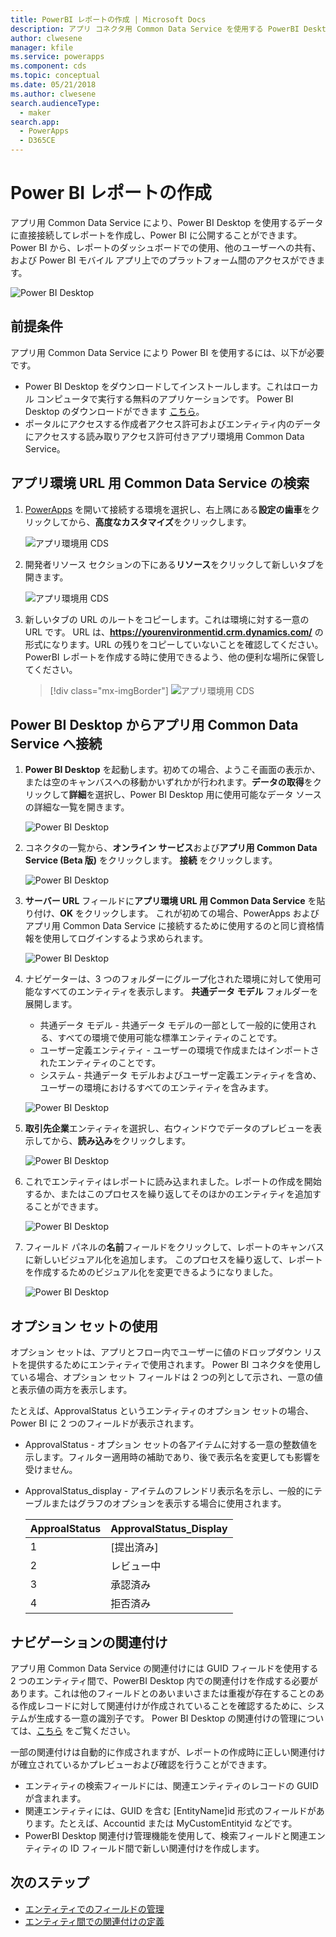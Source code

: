 ```yaml
---
title: PowerBI レポートの作成 | Microsoft Docs
description: アプリ コネクタ用 Common Data Service を使用する PowerBI Desktop からデータに接続しています。
author: clwesene
manager: kfile
ms.service: powerapps
ms.component: cds
ms.topic: conceptual
ms.date: 05/21/2018
ms.author: clwesene
search.audienceType:
  - maker
search.app:
  - PowerApps
  - D365CE
---
```

# <a name="create-a-power-bi-report"></a>Power BI レポートの作成
アプリ用 Common Data Service により、Power BI Desktop を使用するデータに直接接続してレポートを作成し、Power BI に公開することができます。 Power BI から、レポートのダッシュボードでの使用、他のユーザーへの共有、および Power BI モバイル アプリ上でのプラットフォーム間のアクセスができます。

![Power BI Desktop](./media/data-platform-cds-powerbi-connector/PBIDesktop.png "Power BI Desktop")

## <a name="prerequisites"></a>前提条件

アプリ用 Common Data Service により Power BI を使用するには、以下が必要です。

* Power BI Desktop をダウンロードしてインストールします。これはローカル コンピュータで実行する無料のアプリケーションです。 Power BI Desktop のダウンロードができます [こちら](https://powerbi.microsoft.com/desktop/)。
* ポータルにアクセスする作成者アクセス許可およびエンティティ内のデータにアクセスする読み取りアクセス許可付きアプリ環境用 Common Data Service。

## <a name="finding-your-common-data-service-for-apps-environment-url"></a>アプリ環境 URL 用 Common Data Service の検索

1. [PowerApps](https://web.powerapps.com/?utm_source=padocs&utm_medium=linkinadoc&utm_campaign=referralsfromdoc) を開いて接続する環境を選択し、右上隅にある**設定の歯車**をクリックしてから、**高度なカスタマイズ**をクリックします。

    ![アプリ環境用 CDS](./media/data-platform-cds-powerbi-connector/CDSEnv1.png "アプリ環境用 CDS")

2. 開発者リソース セクションの下にある**リソース**をクリックして新しいタブを開きます。

    ![アプリ環境用 CDS](./media/data-platform-cds-powerbi-connector/CDSEnv2.png "アプリ環境用 CDS")

3. 新しいタブの URL のルートをコピーします。これは環境に対する一意の URL です。 URL は、**https://yourenvironmentid.crm.dynamics.com/** の形式になります。URL の残りをコピーしていないことを確認してください。 PowerBI レポートを作成する時に使用できるよう、他の便利な場所に保管してください。

    > [!div class="mx-imgBorder"] 
    > ![アプリ環境用 CDS](./media/data-platform-cds-powerbi-connector/CDSEnv3.png "アプリ環境用 CDS")

## <a name="connecting-to-common-data-service-for-apps-from-power-bi-desktop"></a>Power BI Desktop からアプリ用 Common Data Service へ接続

1. **Power BI Desktop** を起動します。初めての場合、ようこそ画面の表示か、または空のキャンバスへの移動かいずれかが行われます。**データの取得**をクリックして**詳細**を選択し、Power BI Desktop 用に使用可能なデータ ソースの詳細な一覧を開きます。

    ![Power BI Desktop](./media/data-platform-cds-powerbi-connector/CreateReport1.png "Power BI Desktop")

2. コネクタの一覧から、**オンライン サービス**および**アプリ用 Common Data Service (Beta 版)** をクリックします。 **接続** をクリックします。

    ![Power BI Desktop](./media/data-platform-cds-powerbi-connector/CreateReport2.png "Power BI Desktop")

3. **サーバー URL** フィールドに**アプリ環境 URL 用 Common Data Service** を貼り付け、**OK** をクリックします。 これが初めての場合、PowerApps およびアプリ用 Common Data Service に接続するために使用するのと同じ資格情報を使用してログインするよう求められます。

    ![Power BI Desktop](./media/data-platform-cds-powerbi-connector/CreateReport3.png "Power BI Desktop")

4. ナビゲーターは、3 つのフォルダーにグループ化された環境に対して使用可能なすべてのエンティティを表示します。 **共通データ モデル** フォルダーを展開します。

    * 共通データ モデル - 共通データ モデルの一部として一般的に使用される、すべての環境で使用可能な標準エンティティのことです。
    * ユーザー定義エンティティ - ユーザーの環境で作成またはインポートされたエンティティのことです。
    * システム - 共通データ モデルおよびユーザー定義エンティティを含め、ユーザーの環境におけるすべてのエンティティを含みます。

    ![Power BI Desktop](./media/data-platform-cds-powerbi-connector/CreateReport4.png "Power BI Desktop")

5. **取引先企業**エンティティを選択し、右ウィンドウでデータのプレビューを表示してから、**読み込み**をクリックします。

    ![Power BI Desktop](./media/data-platform-cds-powerbi-connector/CreateReport5.png "Power BI Desktop")

6. これでエンティティはレポートに読み込まれました。レポートの作成を開始するか、またはこのプロセスを繰り返してそのほかのエンティティを追加することができます。

    ![Power BI Desktop](./media/data-platform-cds-powerbi-connector/CreateReport6.png "Power BI Desktop")

7. フィールド パネルの**名前**フィールドをクリックして、レポートのキャンバスに新しいビジュアル化を追加します。 このプロセスを繰り返して、レポートを作成するためのビジュアル化を変更できるようになりました。

    ![Power BI Desktop](./media/data-platform-cds-powerbi-connector/CreateReport7.png "Power BI Desktop")


## <a name="using-option-sets"></a>オプション セットの使用

オプション セットは、アプリとフロー内でユーザーに値のドロップダウン リストを提供するためにエンティティで使用されます。 Power BI コネクタを使用している場合、オプション セット フィールドは 2 つの列として示され、一意の値と表示値の両方を表示します。

たとえば、ApprovalStatus というエンティティのオプション セットの場合、Power BI に 2 つのフィールドが表示されます。

* ApprovalStatus - オプション セットの各アイテムに対する一意の整数値を示します。フィルター適用時の補助であり、後で表示名を変更しても影響を受けません。
* ApprovalStatus_display - アイテムのフレンドリ表示名を示し、一般的にテーブルまたはグラフのオプションを表示する場合に使用されます。

    |ApproalStatus|ApprovalStatus_Display|
    |---------|---------|
    1|[提出済み]
    2|レビュー中
    3|承認済み
    4|拒否済み

## <a name="navigating-relationships"></a>ナビゲーションの関連付け

アプリ用 Common Data Service の関連付けには GUID フィールドを使用する 2 つのエンティティ間で、PowerBI Desktop 内での関連付けを作成する必要があります。これは他のフィールドとのあいまいさまたは重複が存在することのある作成レコードに対して関連付けが作成されていることを確認するために、システムが生成する一意の識別子です。 Power BI Desktop の関連付けの管理については、[こちら](https://docs.microsoft.com/power-bi/desktop-create-and-manage-relationships) をご覧ください。

一部の関連付けは自動的に作成されますが、レポートの作成時に正しい関連付けが確立されているかプレビューおよび確認を行うことができます。

* エンティティの検索フィールドには、関連エンティティのレコードの GUID が含まれます。
* 関連エンティティには、GUID を含む [EntityName]id 形式のフィールドがあります。たとえば、Accountid または MyCustomEntityid などです。
* PowerBI Desktop 関連付け管理機能を使用して、検索フィールドと関連エンティティの ID フィールド間で新しい関連付けを作成します。


## <a name="next-steps"></a>次のステップ
* [エンティティでのフィールドの管理](data-platform-manage-fields.md)
* [エンティティ間での関連付けの定義](data-platform-entity-lookup.md)


